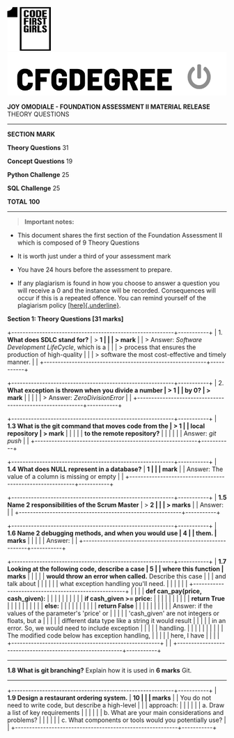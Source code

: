 <img src="media/image1.png" alt= “” width="100" height="100">

<img src="media/image2.png" alt= “” width="600" height="100">

**JOY OMODIALE - FOUNDATION ASSESSMENT II MATERIAL RELEASE** THEORY
QUESTIONS

---

**SECTION** **MARK**

**Theory Questions** 31

**Concept Questions** 19

**Python Challenge** 25

**SQL Challenge** 25

**TOTAL** **100**

---

> **Important notes:**

- This document shares the first section of the Foundation Assessment
  II which is composed of 9 Theory Questions

- It is worth just under a third of your assessment mark

- You have 24 hours before the assessment to prepare.

- If any plagiarism is found in how you choose to answer a question
  you will receive a 0 and the instance will be recorded. Consequences
  will occur if this is a repeated offence. You can remind yourself of
  the plagiarism policy
  [[here]{.underline}](https://drive.google.com/file/d/1k9UaGOR7hx54QRZ8jvp2jtC4P-8_Rs4F/view?usp=sharing).

**Section 1: Theory Questions \[31 marks\]**

+----------------------------------------------------------+-----------+
| 1. **What does SDLC stand for?** | > **1 |
| | > mark** |
| > Answer: _Software Development LifeCycle_, which is a | |
| > process that ensures the production of high-quality | |
| > software the most cost-effective and timely manner. | |
+----------------------------------------------------------+-----------+

+----------------------------------------------------------+-----------+
| 2. **What exception is thrown when you divide a number | > **1 |
| by 0?** | > mark** |
| | |
| > Answer: _ZeroDivisionError_ | |
+----------------------------------------------------------+-----------+

+----------------------------------------------------------+-----------+
| **1.3 What is the git command that moves code from the | > **1 |
| local repository** | > mark** |
| | |
| **to the remote repository?** | |
| | |
| Answer: _git push_ | |
+----------------------------------------------------------+-----------+

+----------------------------------------------------------+-----------+
| **1.4 What does NULL represent in a database?** | **1 |
| | mark** |
| Answer: The value of a column is missing or empty | |
+----------------------------------------------------------+-----------+

+----------------------------------------------------------+-----------+
| **1.5 Name 2 responsibilities of the Scrum Master** | > **2 |
| | > marks** |
| Answer: | |
+----------------------------------------------------------+-----------+

+----------------------------------------------------------+-----------+
| **1.6 Name 2 debugging methods, and when you would use | **4 |
| them.** | marks** |
| | |
| Answer: | |
+----------------------------------------------------------+-----------+

+----------------------------------------------------------+-----------+
| **1.7 Looking at the following code, describe a case | **5 |
| where this function** | marks** |
| | |
| **would throw an error when called.** Describe this case | |
| and talk about | |
| | |
| what exception handling you'll need. | |
| | |
| +-----------------------------------------------------+ | |
| | **def can_pay(price, cash_given):** | | |
| | | | |
| | **if cash_given \>= price:** | | |
| | | | |
| | **return True** | | |
| | | | |
| | **else:** | | |
| | | | |
| | **return False** | | |
| | | | |
| | Answer: if the values of the parameter's 'price' or | | |
| | 'cash_given' are not integers or floats, but a | | |
| | different data type like a string it would result | | |
| | in an error. So, we would need to include exception | | |
| | handling. | | |
| | | | |
| | The modified code below has exception handling, | | |
| | here, I have | | |
| +-----------------------------------------------------+ | |
+----------------------------------------------------------+-----------+

---

**1.8 What is git branching?** Explain how it is used in **6 marks**
Git.

---

+----------------------------------------------------------+-----------+
| **1.9 Design a restaurant ordering system.** | **10 |
| | marks** |
| You do not need to write code, but describe a high-level | |
| approach: | |
| | |
| a. Draw a list of key requirements | |
| | |
| b. What are your main considerations and problems? | |
| | |
| c. What components or tools would you potentially use? | |
+----------------------------------------------------------+-----------+
